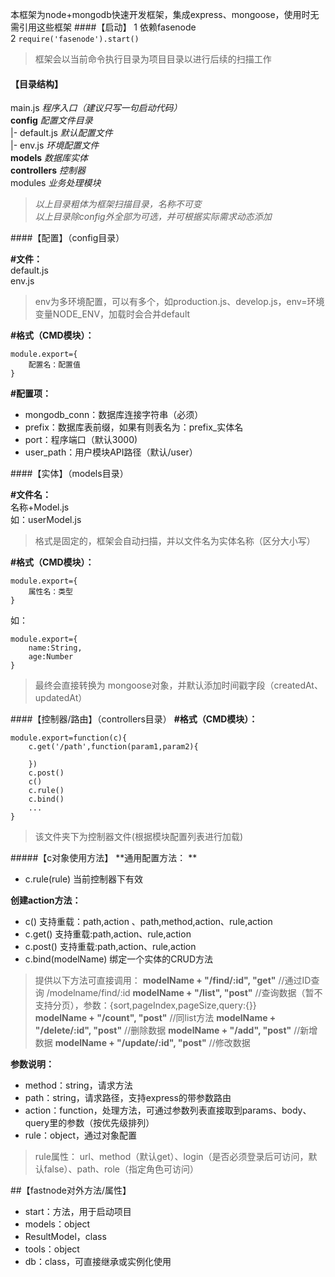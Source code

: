 本框架为node+mongodb快速开发框架，集成express、mongoose，使用时无需引用这些框架
####【启动】
1 依赖fasenode   
2 `require('fasenode').start()`
> 框架会以当前命令执行目录为项目目录以进行后续的扫描工作  

#### 【目录结构】
main.js  *程序入口（建议只写一句启动代码）*  
**config**  *配置文件目录*  
|- default.js *默认配置文件*  
|- env.js  *环境配置文件*    
**models**  *数据库实体*  
**controllers**  *控制器*  
modules  *业务处理模块*

>*以上目录粗体为框架扫描目录，名称不可变*  
>*以上目录除config外全部为可选，并可根据实际需求动态添加*

####【配置】（config目录）

**#文件：**  
default.js  
env.js  
>env为多环境配置，可以有多个，如production.js、develop.js，env=环境变量NODE_ENV，加载时会合并default  


**#格式（CMD模块）：**  
```
module.export={
    配置名：配置值
}
```  

**#配置项：**  
* mongodb_conn：数据库连接字符串（必须）  
* prefix：数据库表前缀，如果有则表名为：prefix_实体名   
* port：程序端口（默认3000)
* user_path：用户模块API路径（默认/user）

####【实体】（models目录）

**#文件名：**  
名称+Model.js  
如：userModel.js
> 格式是固定的，框架会自动扫描，并以文件名为实体名称（区分大小写）  


**#格式（CMD模块）：**  
```
module.export={
    属性名：类型
}
```  
如：
```
module.export={
    name:String,
	age:Number
}
```  
> 最终会直接转换为 mongoose对象，并默认添加时间戳字段（createdAt、updatedAt）


####【控制器/路由】（controllers目录）
**#格式（CMD模块）：**  
```
module.export=function(c){
	c.get('/path',function(param1,param2){
		
	})
	c.post()
	c()
	c.rule()
	c.bind()
	...
}
```  


 > 该文件夹下为控制器文件(根据模块配置列表进行加载)  

#####【c对象使用方法】
**通用配置方法：  **
* c.rule(rule) 当前控制器下有效

**创建action方法：**
* c() 支持重载：path,action 、path,method,action、rule,action
* c.get() 支持重载:path,action、rule,action  
* c.post() 支持重载:path,action、rule,action
* c.bind(modelName) 绑定一个实体的CRUD方法  
>  提供以下方法可直接调用：
**modelName + "/find/:id", "get"** //通过ID查询 /modelname/find/:id
**modelName + "/list", "post"** //查询数据（暂不支持分页），参数：{sort,pageIndex,pageSize,query:{}}  
**modelName + "/count", "post"** //同list方法
**modelName + "/delete/:id", "post"**  //删除数据
**modelName + "/add", "post"** //新增数据
**modelName + "/update/:id", "post"** //修改数据

**参数说明：**
* method：string，请求方法
* path：string，请求路径，支持express的带参数路由
* action：function，处理方法，可通过参数列表直接取到params、body、query里的参数（按优先级排列）
* rule：object，通过对象配置
> rule属性：
url、method（默认get）、login（是否必须登录后可访问，默认false）、path、role（指定角色可访问）

##【fastnode对外方法/属性】
 * start：方法，用于启动项目
 * models：object
 * ResultModel，class
 * tools：object
 * db：class，可直接继承或实例化使用
